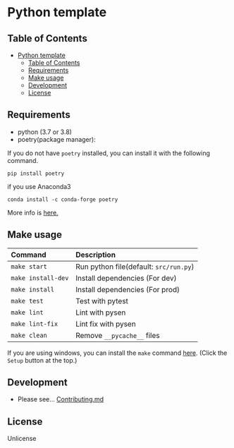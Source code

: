 # Python template

## Table of Contents

<!-- TOC depthFrom:2 -->

- [Python template](#python-template)
  - [Table of Contents](#table-of-contents)
  - [Requirements](#requirements)
  - [Make usage](#make-usage)
  - [Development](#development)
  - [License](#license)

<!-- /TOC -->

## Requirements

- python (3.7 or 3.8)
- poetry(package manager):

If you do not have `poetry` installed, you can install it with the following
command.

```shell
pip install poetry
```

if you use Anaconda3

```shell
conda install -c conda-forge poetry
```

More info is
[here.](https://raw.githubusercontent.com/python-poetry/poetry/master/install)

## Make usage

| Command            | Description                            |
| :----------------- | :------------------------------------- |
| `make start`       | Run python file(default: `src/run.py`) |
| `make install-dev` | Install dependencies (For dev)         |
| `make install`     | Install dependencies (For prod)        |
| `make test`        | Test with pytest                       |
| `make lint`        | Lint with pysen                        |
| `make lint-fix`    | Lint fix with pysen                    |
| `make clean`       | Remove `__pycache__` files             |

If you are using windows, you can install the `make` command
[here](http://gnuwin32.sourceforge.net/packages/make.htm). (Click the `Setup`
button at the top.)

## Development

- Please see... [Contributing.md](.github\CONTRIBUTING.md)

## License

Unlicense
